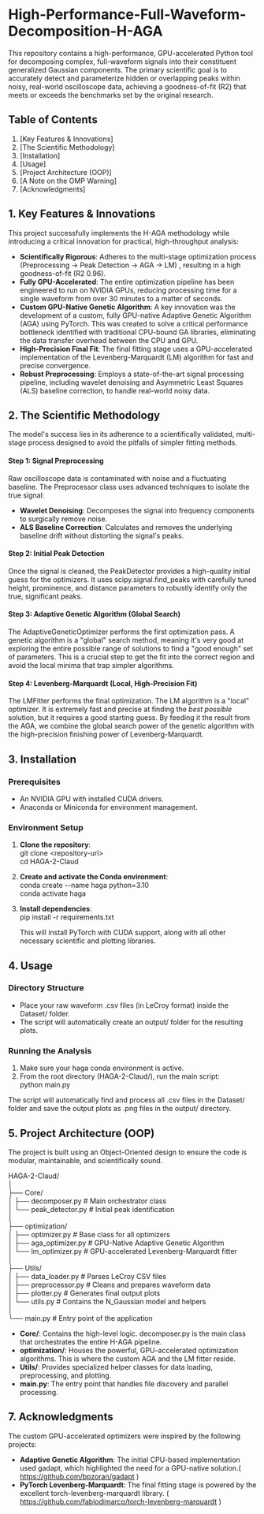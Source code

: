 # **High-Performance-Full-Waveform-Decomposition-H-AGA**

This repository contains a high-performance, GPU-accelerated Python tool for decomposing complex, full-waveform signals into their constituent generalized Gaussian components. 
The primary scientific goal is to accurately detect and parameterize hidden or overlapping peaks within noisy, real-world oscilloscope data, achieving a goodness-of-fit (R2) that meets or exceeds the benchmarks set by the original research.

## **Table of Contents**

1. [Key Features & Innovations]  
2. [The Scientific Methodology]
3. [Installation]
4. [Usage]
5. [Project Architecture (OOP)] 
6. [A Note on the OMP Warning] 
7. [Acknowledgments]

## **1\. Key Features & Innovations**

This project successfully implements the H-AGA methodology while introducing a critical innovation for practical, high-throughput analysis:

* **Scientifically Rigorous**: Adheres to the multi-stage optimization process (Preprocessing \-\> Peak Detection \-\> AGA \-\> LM) , resulting in a high goodness-of-fit (R2 0.96).  
* **Fully GPU-Accelerated**: The entire optimization pipeline has been engineered to run on NVIDIA GPUs, reducing processing time for a single waveform from over 30 minutes to a matter of seconds.  
* **Custom GPU-Native Genetic Algorithm**: A key innovation was the development of a custom, fully GPU-native Adaptive Genetic Algorithm (AGA) using PyTorch. This was created to solve a critical performance bottleneck identified with traditional CPU-bound GA libraries, eliminating the data transfer overhead between the CPU and GPU.  
* **High-Precision Final Fit**: The final fitting stage uses a GPU-accelerated implementation of the Levenberg-Marquardt (LM) algorithm for fast and precise convergence.  
* **Robust Preprocessing**: Employs a state-of-the-art signal processing pipeline, including wavelet denoising and Asymmetric Least Squares (ALS) baseline correction, to handle real-world noisy data.

## **2\. The Scientific Methodology**

The model's success lies in its adherence to a scientifically validated, multi-stage process designed to avoid the pitfalls of simpler fitting methods.

#### **Step 1: Signal Preprocessing**

Raw oscilloscope data is contaminated with noise and a fluctuating baseline. The Preprocessor class uses advanced techniques to isolate the true signal:

* **Wavelet Denoising**: Decomposes the signal into frequency components to surgically remove noise.  
* **ALS Baseline Correction**: Calculates and removes the underlying baseline drift without distorting the signal's peaks.

#### **Step 2: Initial Peak Detection**

Once the signal is cleaned, the PeakDetector provides a high-quality initial guess for the optimizers. It uses scipy.signal.find\_peaks with carefully tuned height, prominence, and distance parameters to robustly identify only the true, significant peaks.

#### **Step 3: Adaptive Genetic Algorithm (Global Search)**

The AdaptiveGeneticOptimizer performs the first optimization pass. A genetic algorithm is a "global" search method, meaning it's very good at exploring the entire possible range of solutions to find a "good enough" set of parameters. This is a crucial step to get the fit into the correct region and avoid the local minima that trap simpler algorithms.

#### **Step 4: Levenberg-Marquardt (Local, High-Precision Fit)**

The LMFitter performs the final optimization. The LM algorithm is a "local" optimizer. It is extremely fast and precise at finding the *best possible* solution, but it requires a good starting guess. By feeding it the result from the AGA, we combine the global search power of the genetic algorithm with the high-precision finishing power of Levenberg-Marquardt.

## **3\. Installation**

### **Prerequisites**

* An NVIDIA GPU with installed CUDA drivers.  
* Anaconda or Miniconda for environment management.

### **Environment Setup**

1. **Clone the repository**:  
   git clone \<repository-url\>  
   cd HAGA-2-Claud

2. **Create and activate the Conda environment**:  
   conda create \--name haga python=3.10  
   conda activate haga

3. **Install dependencies**:  
   pip install \-r requirements.txt

   This will install PyTorch with CUDA support, along with all other necessary scientific and plotting libraries.

## **4\. Usage**

### **Directory Structure**

* Place your raw waveform .csv files (in LeCroy format) inside the Dataset/ folder.  
* The script will automatically create an output/ folder for the resulting plots.

### **Running the Analysis**

1. Make sure your haga conda environment is active.  
2. From the root directory (HAGA-2-Claud/), run the main script:  
   python main.py

The script will automatically find and process all .csv files in the Dataset/ folder and save the output plots as .png files in the output/ directory.

## **5\. Project Architecture (OOP)**

The project is built using an Object-Oriented design to ensure the code is modular, maintainable, and scientifically sound.

HAGA-2-Claud/  
│  
├── Core/  
│   ├── decomposer.py       \# Main orchestrator class  
│   └── peak\_detector.py    \# Initial peak identification  
│  
├── optimization/  
│   ├── optimizer.py        \# Base class for all optimizers  
│   ├── aga\_optimizer.py    \# GPU-Native Adaptive Genetic Algorithm  
│   └── lm\_optimizer.py     \# GPU-accelerated Levenberg-Marquardt fitter  
│  
├── Utils/  
│   ├── data\_loader.py      \# Parses LeCroy CSV files  
│   ├── preprocessor.py     \# Cleans and prepares waveform data  
│   ├── plotter.py          \# Generates final output plots  
│   └── utils.py            \# Contains the N\_Gaussian model and helpers  
│  
└── main.py                 \# Entry point of the application

* **Core/**: Contains the high-level logic. decomposer.py is the main class that orchestrates the entire H-AGA pipeline.  
* **optimization/**: Houses the powerful, GPU-accelerated optimization algorithms. This is where the custom AGA and the LM fitter reside.  
* **Utils/**: Provides specialized helper classes for data loading, preprocessing, and plotting.  
* **main.py**: The entry point that handles file discovery and parallel processing.

## **7\. Acknowledgments**
The custom GPU-accelerated optimizers were inspired by the following projects:

* **Adaptive Genetic Algorithm**: The initial CPU-based implementation used gadapt, which highlighted the need for a GPU-native solution.( https://github.com/bpzoran/gadapt )
* **PyTorch Levenberg-Marquardt**: The final fitting stage is powered by the excellent torch-levenberg-marquardt library. ( https://github.com/fabiodimarco/torch-levenberg-marquardt )
